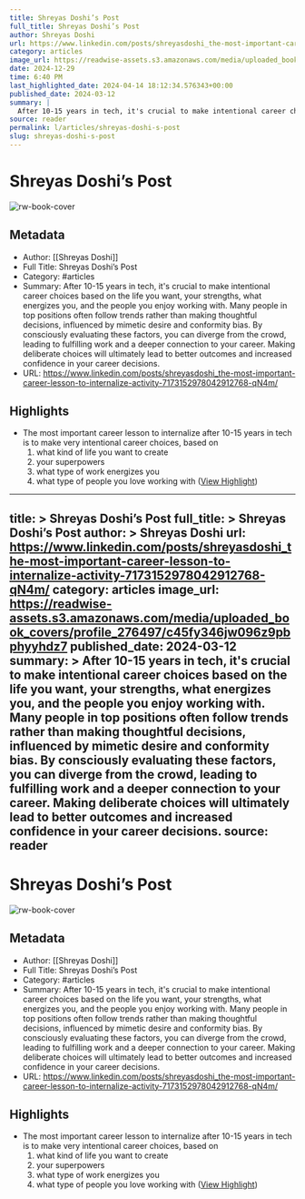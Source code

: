 ```yaml
---
title: Shreyas Doshi’s Post
full_title: Shreyas Doshi’s Post
author: Shreyas Doshi
url: https://www.linkedin.com/posts/shreyasdoshi_the-most-important-career-lesson-to-internalize-activity-7173152978042912768-qN4m/
category: articles
image_url: https://readwise-assets.s3.amazonaws.com/media/uploaded_book_covers/profile_276497/c45fy346jw096z9pbphyyhdz7
date: 2024-12-29
time: 6:40 PM
last_highlighted_date: 2024-04-14 18:12:34.576343+00:00
published_date: 2024-03-12
summary: |
  After 10-15 years in tech, it's crucial to make intentional career choices based on the life you want, your strengths, what energizes you, and the people you enjoy working with. Many people in top positions often follow trends rather than making thoughtful decisions, influenced by mimetic desire and conformity bias. By consciously evaluating these factors, you can diverge from the crowd, leading to fulfilling work and a deeper connection to your career. Making deliberate choices will ultimately lead to better outcomes and increased confidence in your career decisions.
source: reader
permalink: l/articles/shreyas-doshi-s-post
slug: shreyas-doshi-s-post
---
```

# Shreyas Doshi’s Post

![rw-book-cover](https://readwise-assets.s3.amazonaws.com/media/uploaded_book_covers/profile_276497/c45fy346jw096z9pbphyyhdz7)

## Metadata
- Author: [[Shreyas Doshi]]
- Full Title: Shreyas Doshi’s Post
- Category: #articles
- Summary: After 10-15 years in tech, it's crucial to make intentional career choices based on the life you want, your strengths, what energizes you, and the people you enjoy working with. Many people in top positions often follow trends rather than making thoughtful decisions, influenced by mimetic desire and conformity bias. By consciously evaluating these factors, you can diverge from the crowd, leading to fulfilling work and a deeper connection to your career. Making deliberate choices will ultimately lead to better outcomes and increased confidence in your career decisions.
- URL: https://www.linkedin.com/posts/shreyasdoshi_the-most-important-career-lesson-to-internalize-activity-7173152978042912768-qN4m/

## Highlights
- The most important career lesson to internalize after 10-15 years in tech is to make very intentional career choices, based on
  1) what kind of life you want to create
  2) your superpowers
  3) what type of work energizes you
  4) what type of people you love working with ([View Highlight](https://read.readwise.io/read/01hvewz6ha0j469jhqgnbn6jzm))


---
title: >
  Shreyas Doshi’s Post
full_title: >
  Shreyas Doshi’s Post
author: >
  Shreyas Doshi
url: https://www.linkedin.com/posts/shreyasdoshi_the-most-important-career-lesson-to-internalize-activity-7173152978042912768-qN4m/
category: articles
image_url: https://readwise-assets.s3.amazonaws.com/media/uploaded_book_covers/profile_276497/c45fy346jw096z9pbphyyhdz7
published_date: 2024-03-12
summary: >
  After 10-15 years in tech, it's crucial to make intentional career choices based on the life you want, your strengths, what energizes you, and the people you enjoy working with. Many people in top positions often follow trends rather than making thoughtful decisions, influenced by mimetic desire and conformity bias. By consciously evaluating these factors, you can diverge from the crowd, leading to fulfilling work and a deeper connection to your career. Making deliberate choices will ultimately lead to better outcomes and increased confidence in your career decisions.
source: reader
---
# Shreyas Doshi’s Post

![rw-book-cover](https://readwise-assets.s3.amazonaws.com/media/uploaded_book_covers/profile_276497/c45fy346jw096z9pbphyyhdz7)

## Metadata
- Author: [[Shreyas Doshi]]
- Full Title: Shreyas Doshi’s Post
- Category: #articles
- Summary: After 10-15 years in tech, it's crucial to make intentional career choices based on the life you want, your strengths, what energizes you, and the people you enjoy working with. Many people in top positions often follow trends rather than making thoughtful decisions, influenced by mimetic desire and conformity bias. By consciously evaluating these factors, you can diverge from the crowd, leading to fulfilling work and a deeper connection to your career. Making deliberate choices will ultimately lead to better outcomes and increased confidence in your career decisions.
- URL: https://www.linkedin.com/posts/shreyasdoshi_the-most-important-career-lesson-to-internalize-activity-7173152978042912768-qN4m/

## Highlights
- The most important career lesson to internalize after 10-15 years in tech is to make very intentional career choices, based on
  1) what kind of life you want to create
  2) your superpowers
  3) what type of work energizes you
  4) what type of people you love working with ([View Highlight](https://read.readwise.io/read/01hvewz6ha0j469jhqgnbn6jzm))


